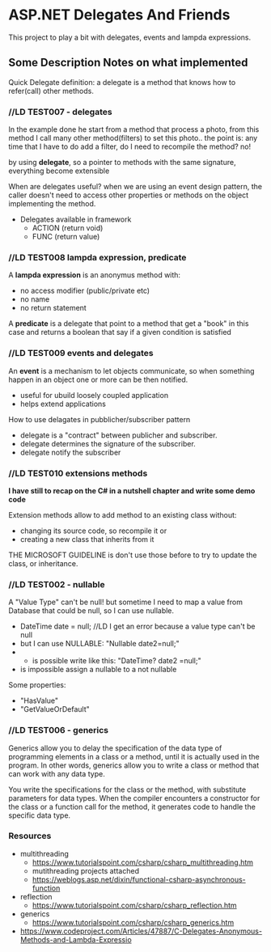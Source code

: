 # ASP.NET Delegates And Friends

This project to play a bit with delegates, events and lampda expressions.

## Some Description Notes on what implemented

Quick Delegate definition:
a delegate is a method that knows how to refer(call) other methods.

### //LD TEST007 - delegates
In the example done he start from a method that process a photo, from this method I call many other method(filters) to set this photo.. the point is: any time that I have to do add a filter, do I need to recompile the method? no!

by using **delegate**, so a pointer to methods with the same signature, everything become extensible

When are delegates useful?
when we are using an event design pattern, the caller doesn't need to access other properties or methods on the object implementing the method.

- Delegates available in framework
  - ACTION (return void)
  - FUNC (return value)

### //LD TEST008 lampda expression, predicate

A **lampda expression** is an anonymus method with:
- no access modifier (public/private etc)
- no name
- no return statement

A **predicate** is a delegate that point to a method that get a "book" in this case and returns a boolean that say if a given condition is satisfied

### //LD TEST009 events and delegates

An **event** is a mechanism to let objects communicate, so when something happen in an object one or more can be then notified. 
 - useful for ubuild loosely coupled application
 - helps extend applications

How to use delagates in pubblicher/subscriber pattern
 - delegate is a "contract" between publicher and subscriber.
 - delegate determines the signature of the subscriber.
 - delegate notify the subscriber

### //LD TEST010 extensions methods

**I have still to recap on the C# in a nutshell chapter and write some demo code**

Extension methods allow to add method to an existing class without:
- changing its source code, so recompile it or
- creating a new class that inherits from it

THE MICROSOFT GUIDELINE is don't use those before to try to update the class, or inheritance.

### //LD TEST002 - nullable

A "Value Type" can't be null! but sometime I need to map a value from Database that could be null, so I can use nullable.
 - DateTime date = null; //LD I get an error because a value type can't be null
 - but I can use NULLABLE: "Nullable<DateTime> date2=null;"
 - - is possible write like this: "DateTime? date2 =null;" 
 - is impossible assign a nullable to a not nullable

Some properties:
 - "HasValue"
 - "GetValueOrDefault"




### //LD TEST006 - generics
Generics allow you to delay the specification of the data type of programming elements in a class or a method, until it is actually used in the program. In other words, generics allow you to write a class or method that can work with any data type.

You write the specifications for the class or the method, with substitute parameters for data types. When the compiler encounters a constructor for the class or a function call for the method, it generates code to handle the specific data type.

### Resources
- multithreading
  - https://www.tutorialspoint.com/csharp/csharp_multithreading.htm
  - mutithreading projects attached
  - https://weblogs.asp.net/dixin/functional-csharp-asynchronous-function
- reflection
  - https://www.tutorialspoint.com/csharp/csharp_reflection.htm
- generics
  - https://www.tutorialspoint.com/csharp/csharp_generics.htm
- https://www.codeproject.com/Articles/47887/C-Delegates-Anonymous-Methods-and-Lambda-Expressio